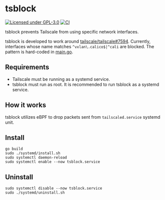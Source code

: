 # tsblock

[![Licensed under GPL-3.0](https://img.shields.io/badge/license-GPL--3.0-blue)](LICENSE)
[![CI](https://github.com/ciffelia/tsblock/actions/workflows/ci.yaml/badge.svg)](https://github.com/ciffelia/tsblock/actions/workflows/ci.yaml)

tsblock prevents Tailscale from using specific network interfaces.

tsblock is developed to work around [tailscale/tailscale#7594](https://github.com/tailscale/tailscale/issues/7594). Currently, interfaces whose name matches `^vxlan\.calico$|^cali` are blocked. The pattern is hard-coded in [main.go](main.go).

## Requirements

- Tailscale must be running as a systemd service.
- tsblock must run as root. It is recommended to run tsblock as a systemd service.

## How it works

tsblock utilizes eBPF to drop packets sent from `tailscaled.service` systemd unit.

## Install

```
go build
sudo ./systemd/install.sh
sudo systemctl daemon-reload
sudo systemctl enable --now tsblock.service
```

## Uninstall

```
sudo systemctl disable --now tsblock.service
sudo ./systemd/uninstall.sh
```
